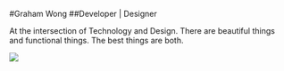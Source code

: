 #Graham Wong
##Developer | Designer

At the intersection of Technology and Design.
There are beautiful things and functional things. The best things are both.

![](https://images.unsplash.com/photo-1439337153520-7082a56a81f4?crop=entropy&dpr=2&fit=crop&fm=jpg&h=1000&ixjsv=2.1.0&ixlib=rb-0.3.5&q=50&w=1900)
